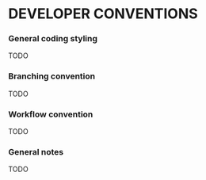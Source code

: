 # DEVELOPER CONVENTIONS

### General coding styling

TODO

### Branching convention

TODO

### Workflow convention

TODO

### General notes

TODO

